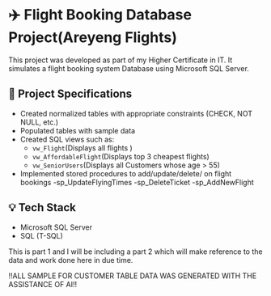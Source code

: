 # ✈️ Flight Booking Database Project(Areyeng Flights)

This project was developed as part of my Higher Certificate in IT. It simulates a flight booking system Database using Microsoft SQL Server.
## 📄 Project Specifications
- Created normalized tables with appropriate constraints (CHECK, NOT NULL, etc.)
- Populated tables with sample data
- Created SQL views such as:
  - `vw_Flight`(Displays all flights )
  - `vw_AffordableFlight`(Displays top 3 cheapest flights)
  - `vw_SeniorUsers`(Displays all Customers whose age > 55)
- Implemented stored procedures to add/update/delete/ on flight bookings
	-sp_UpdateFlyingTimes
	-sp_DeleteTicket
	-sp_AddNewFlight

## 💡 Tech Stack
- Microsoft SQL Server
- SQL (T-SQL)


This is part 1 and I will be including a part 2 which will make reference to the data and work done here in due time.

‼️ALL SAMPLE FOR CUSTOMER TABLE DATA WAS GENERATED WITH THE ASSISTANCE OF AI‼️